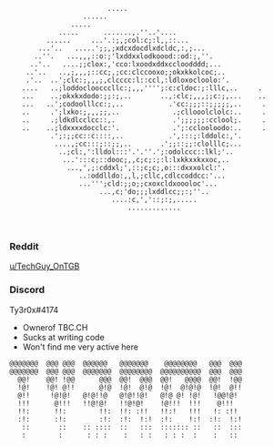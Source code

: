 ```                                                                  
                        .....                                     
                  ......                                          
               .....                                              
            .....      .......,.''..'....                         
         ......     ...'.:;,;col:c;:l,,::...                      
       ...'..   .....';;,;xdcxdocdlxdcldc,:,;...                  
      ..''.   ...,,,::o:;'lxddxxlodkoood::od:;,''.                
     ..'..   ....;;clox:,'cco:lxoodxddxccloodddd;...              
    ..'..   ..,;,,,;::cc;,;cc:clccooxo;;okxkkolcoc;..             
    .'..  ..';clc:;,,,;,clcccc:l::ccl,:ldloxocloolo:'.            
   ....   ..;loddocloocccllc:;,,,'''';:c:cldoc:;:lllc,..     .    
   ...    ..;okxkxdodo:;;:;,..       ..,:clc;,,,;;c:;,...    ..   
   ...   ..';codoolllcc:;,..           .'cc:;;;::;;;;;,..     .   
   ..     .';lxko:;,,,;;,..             .;cllooolclolc:..     .   
   ..     .;ldkdlcclcc::,.              .';;;;;;:cclool;.     .   
   ..    ..;ldxxxxdocclc:'.             .';:cclooloodo:..     .   
          .';:;;cc::c::::,..           .',:::;:lddolc:,'.         
           ....,;cc:::;::;;,..       .';;::;;:clolllc;...         
            ..;cl:,':lldol:::'.'.''.';:odolccc::lkl;'..           
             ...':::c;::dooc;,,c;c;:;:l:lxkkxxkxxoc,..            
              ...,',;:cddxl;',::;c;c;,o:::dxxxolcl:'.             
                 ..:oddlldo:,,l,;cllc,cdlccoddcc:'...             
                 ...''';cld:;;o;;cxoxcldxoooloc'...               
                      ...,c;'do;;;lxddlcc;;:;''..                 
                         ....:c,','::;:;,.....                    
                             .............                        
                                                                  
                                                                  
```                                                                  
### Reddit
[u/TechGuy_OnTGB](https://www.reddit.com/u/TechGuy_OnTGB)

### Discord
Ty3r0x#4174

* Ownerof TBC.CH
* Sucks at writing code
* Won't find me very active here

```                                                           
@@@@@@@  @@@ @@@  @@@@@@   @@@@@@@    @@@@@@@@   @@@  @@@  
@@@@@@@  @@@ @@@  @@@@@@@  @@@@@@@@  @@@@@@@@@@  @@@  @@@  
  @@!    @@! !@@      @@@  @@!  @@@  @@!   @@@@  @@!  !@@  
  !@!    !@! @!!      @!@  !@!  @!@  !@!  @!@!@  !@!  @!!  
  @!!     !@!@!   @!@!!@   @!@!!@!   @!@ @! !@!   !@@!@!   
  !!!      @!!!   !!@!@!   !!@!@!    !@!!!  !!!    @!!!    
  !!:      !!:        !!:  !!: :!!   !!:!   !!!   !: :!!   
  :!:      :!:        :!:  :!:  !:!  :!:    !:!  :!:  !:!  
   ::       ::    :: ::::  ::   :::  ::::::: ::   ::  :::  
   :        :      : : :    :   : :   : : :  :    :   ::   
                                                           
 ```                    
<!---
TechGuyOnTGB/TechGuyOnTGB is a ✨ special ✨ repository because its `README.md` (this file) appears on your GitHub profile.
You can click the Preview link to take a look at your changes.
--->

